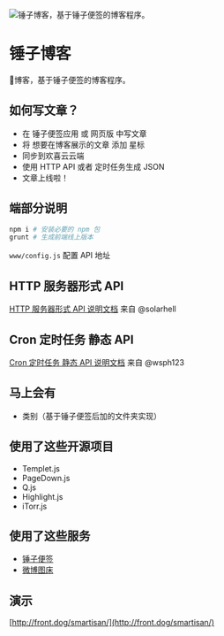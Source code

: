 ![锤子博客，基于锤子便签的博客程序。](http://ww4.sinaimg.cn/large/a15b4afegw1f8wp4958lcj20pj0fan2e)
# 锤子博客
🔨博客，基于锤子便签的博客程序。

## 如何写文章？

 - 在 锤子便签应用 或 网页版 中写文章
 - 将 想要在博客展示的文章 添加 星标
 - 同步到欢喜云云端
 - 使用 HTTP API 或者 定时任务生成 JSON
 - 文章上线啦！

## 端部分说明


```bash
npm i # 安装必要的 npm 包
grunt # 生成前端线上版本
```

`www/config.js` 配置 API 地址



## HTTP 服务器形式 API 

[HTTP 服务器形式 API 说明文档](https://github.com/itorr/smartisanBlog/tree/master/t) 来自 @solarhell

## Cron 定时任务 静态 API

[Cron 定时任务 静态 API 说明文档](https://github.com/itorr/smartisanBlog/tree/master/cron) 来自 @wsph123

## 马上会有
 - 类别（基于锤子便签后加的文件夹实现）

## 使用了这些开源项目
 - Templet.js
 - PageDown.js
 - Q.js
 - Highlight.js
 - iTorr.js

## 使用了这些服务
 - [锤子便签](https://cloud.smartisan.com/#/notes)
 - [微博图床](http://weibo.com)

## 演示

[http://front.dog/smartisan/](http://front.dog/smartisan/)